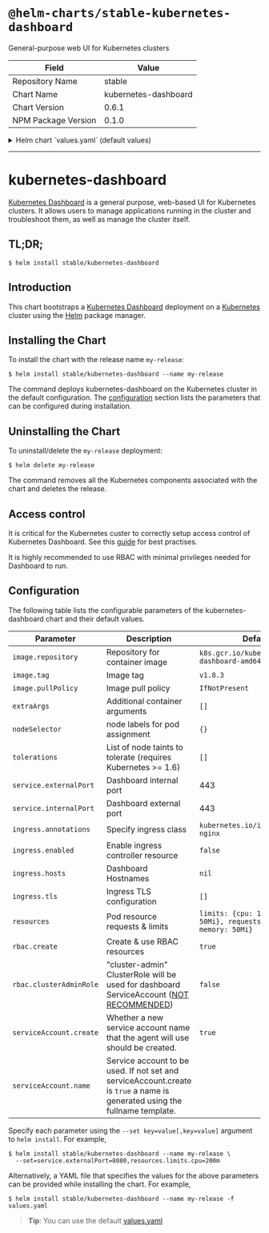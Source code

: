 # `@helm-charts/stable-kubernetes-dashboard`

General-purpose web UI for Kubernetes clusters

| Field               | Value                |
| ------------------- | -------------------- |
| Repository Name     | stable               |
| Chart Name          | kubernetes-dashboard |
| Chart Version       | 0.6.1                |
| NPM Package Version | 0.1.0                |

<details>

<summary>Helm chart `values.yaml` (default values)</summary>

```yaml
# Default values for kubernetes-dashboard
# This is a YAML-formatted file.
# Declare name/value pairs to be passed into your templates.
# name: value

image:
  repository: k8s.gcr.io/kubernetes-dashboard-amd64
  tag: v1.8.3
  pullPolicy: IfNotPresent

## Here labels can be added to the kubernets dashboard deployment
##
labels: {}
# kubernetes.io/cluster-service: "true"
# kubernetes.io/name: "Kuberetes Dashboard"

## Additional container arguments
##
# extraArgs:
#   - --enable-insecure-login
#   - --system-banner="Welcome to Kubernetes"

## Node labels for pod assignment
## Ref: https://kubernetes.io/docs/user-guide/node-selection/
##
nodeSelector: {}

## List of node taints to tolerate (requires Kubernetes >= 1.6)
tolerations: []
#  - key: "key"
#    operator: "Equal|Exists"
#    value: "value"
#    effect: "NoSchedule|PreferNoSchedule|NoExecute"

service:
  type: ClusterIP
  externalPort: 443

  ## This allows an override of the heapster service name
  ## Default: {{ .Chart.Name }}
  ##
  # nameOverride:

  ## Kubernetes Dashboard Service annotations
  ##
  annotations: {}
  # foo.io/bar: "true"

  ## Here labels can be added to the Kubernetes Dashboard service
  ##
  labels: {}
  # kubernetes.io/name: "Kubernetes Dashboard"

resources:
  limits:
    cpu: 100m
    memory: 50Mi
  requests:
    cpu: 100m
    memory: 50Mi

ingress:
  ## If true, Kubernetes Dashboard Ingress will be created.
  ##
  enabled: false

  ## Kubernetes Dashboard Ingress annotations
  ##
  # annotations:
  #   kubernetes.io/ingress.class: nginx
  #   kubernetes.io/tls-acme: 'true'
  ## Kubernetes Dashboard Ingress hostnames
  ## Must be provided if Ingress is enabled
  ##
  # hosts:
  #   - kubernetes-dashboard.domain.com
  ## Kubernetes Dashboard Ingress TLS configuration
  ## Secrets must be manually created in the namespace
  ##
  # tls:
  #   - secretName: kubernetes-dashboard-tls
  #     hosts:
  #       - kubernetes-dashboard.domain.com

rbac:
  # Specifies whether RBAC resources should be created
  create: true

  # Specifies whether cluster-admin ClusterRole will be used for dashboard
  # ServiceAccount (NOT RECOMMENDED).
  clusterAdminRole: false

serviceAccount:
  # Specifies whether a service account should be created
  create: true
  # The name of the service account to use.
  # If not set and create is true, a name is generated using the fullname template
  name:
```

</details>

---

# kubernetes-dashboard

[Kubernetes Dashboard](https://github.com/kubernetes/dashboard) is a general purpose, web-based UI for Kubernetes clusters. It allows users to manage applications running in the cluster and troubleshoot them, as well as manage the cluster itself.

## TL;DR;

```console
$ helm install stable/kubernetes-dashboard
```

## Introduction

This chart bootstraps a [Kubernetes Dashboard](https://github.com/kubernetes/dashboard) deployment on a [Kubernetes](http://kubernetes.io) cluster using the [Helm](https://helm.sh) package manager.

## Installing the Chart

To install the chart with the release name `my-release`:

```console
$ helm install stable/kubernetes-dashboard --name my-release
```

The command deploys kubernetes-dashboard on the Kubernetes cluster in the default configuration. The [configuration](#configuration) section lists the parameters that can be configured during installation.

## Uninstalling the Chart

To uninstall/delete the `my-release` deployment:

```console
$ helm delete my-release
```

The command removes all the Kubernetes components associated with the chart and deletes the release.

## Access control

It is critical for the Kubernetes custer to correctly setup access control of Kubernetes Dashboard. See this [guide](https://github.com/kubernetes/dashboard/wiki/Access-control) for best practises.

It is highly recommended to use RBAC with minimal privileges needed for Dashboard to run.

## Configuration

The following table lists the configurable parameters of the kubernetes-dashboard chart and their default values.

| Parameter               | Description                                                                                                                 | Default                                                                  |
| ----------------------- | --------------------------------------------------------------------------------------------------------------------------- | ------------------------------------------------------------------------ |
| `image.repository`      | Repository for container image                                                                                              | `k8s.gcr.io/kubernetes-dashboard-amd64`                                  |
| `image.tag`             | Image tag                                                                                                                   | `v1.8.3`                                                                 |
| `image.pullPolicy`      | Image pull policy                                                                                                           | `IfNotPresent`                                                           |
| `extraArgs`             | Additional container arguments                                                                                              | `[]`                                                                     |
| `nodeSelector`          | node labels for pod assignment                                                                                              | `{}`                                                                     |
| `tolerations`           | List of node taints to tolerate (requires Kubernetes >= 1.6)                                                                | `[]`                                                                     |
| `service.externalPort`  | Dashboard internal port                                                                                                     | 443                                                                      |
| `service.internalPort`  | Dashboard external port                                                                                                     | 443                                                                      |
| `ingress.annotations`   | Specify ingress class                                                                                                       | `kubernetes.io/ingress.class: nginx`                                     |
| `ingress.enabled`       | Enable ingress controller resource                                                                                          | `false`                                                                  |
| `ingress.hosts`         | Dashboard Hostnames                                                                                                         | `nil`                                                                    |
| `ingress.tls`           | Ingress TLS configuration                                                                                                   | `[]`                                                                     |
| `resources`             | Pod resource requests & limits                                                                                              | `limits: {cpu: 100m, memory: 50Mi}, requests: {cpu: 100m, memory: 50Mi}` |
| `rbac.create`           | Create & use RBAC resources                                                                                                 | `true`                                                                   |
| `rbac.clusterAdminRole` | "cluster-admin" ClusterRole will be used for dashboard ServiceAccount ([NOT RECOMMENDED](#access-control))                  | `false`                                                                  |
| `serviceAccount.create` | Whether a new service account name that the agent will use should be created.                                               | `true`                                                                   |
| `serviceAccount.name`   | Service account to be used. If not set and serviceAccount.create is `true` a name is generated using the fullname template. |                                                                          |

Specify each parameter using the `--set key=value[,key=value]` argument to `helm install`. For example,

```console
$ helm install stable/kubernetes-dashboard --name my-release \
  --set=service.externalPort=8080,resources.limits.cpu=200m
```

Alternatively, a YAML file that specifies the values for the above parameters can be provided while installing the chart. For example,

```console
$ helm install stable/kubernetes-dashboard --name my-release -f values.yaml
```

> **Tip**: You can use the default [values.yaml](values.yaml)

